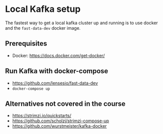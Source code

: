 # Local Kafka setup
The fastest way to get a local kafka cluster up and running is to use docker 
and the `fast-data-dev` docker image.

## Prerequisites
* Docker: https://docs.docker.com/get-docker/

## Run Kafka with docker-compose
* https://github.com/lensesio/fast-data-dev
* `docker-compose up`

## Alternatives not covered in the course
* https://strimzi.io/quickstarts/
* https://github.com/scholzj/strimzi-compose-up
* https://github.com/wurstmeister/kafka-docker
